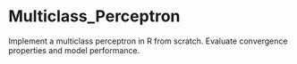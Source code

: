 # Multiclass_Perceptron

Implement a multiclass perceptron in R from scratch. Evaluate convergence properties and model performance.
